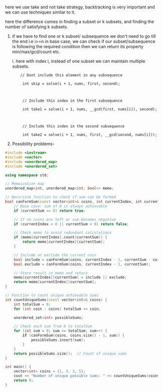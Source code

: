 
here we use take and not take strategy, 
backtracking is very important and we can use techniques similar to it.


here the difference comes in finding a subset or k subsets, and finding the number of satisfying k subsets.

1. if we have to find one or k  subset/ subsequence  we don't need to go till the end i.e i>=n in base case, we can check if our subset/subsequence is following the required condition then we can return its property  min/max/gcd/count etc.
   
	 i. here with index i, instead of one subset we can maintain multiple subsets.
	 
 ```
        // Dont include this element in any subsequence

        int skip = solve(i + 1, nums, first, second);

  

        // Include this index in the first subsequence

        int take1 = solve(i + 1, nums, __gcd(first, nums[i]), second);

  

        // Include this index in the second subsequence

        int take2 = solve(i + 1, nums, first, __gcd(second, nums[i]));
```







2. Possibility problems- 


```cpp
#include <iostream>
#include <vector>
#include <unordered_map>
#include <unordered_set>

using namespace std;

// Memoization map
unordered_map<int, unordered_map<int, bool>> memo;

// Recursive function to check if sum can be formed
bool canFormSum(const vector<int>& coins, int currentIndex, int currentSum) {
    // Base case: sum of 0 is always achievable
    if (currentSum == 0) return true;

    // If no coins are left or sum becomes negative
    if (currentIndex < 0 || currentSum < 0) return false;

    // Check memo to avoid redundant calculations
    if (memo[currentIndex].count(currentSum)) {
        return memo[currentIndex][currentSum];
    }

    // Include or exclude the current coin
    bool include = canFormSum(coins, currentIndex - 1, currentSum - coins[currentIndex]);
    bool exclude = canFormSum(coins, currentIndex - 1, currentSum);

    // Store result in memo and return
    memo[currentIndex][currentSum] = include || exclude;
    return memo[currentIndex][currentSum];
}

// Function to count unique achievable sums
int countUniqueSums(const vector<int>& coins) {
    int totalSum = 0;
    for (int coin : coins) totalSum += coin;

    unordered_set<int> possibleSums;

    // Check each sum from 0 to totalSum
    for (int sum = 0; sum <= totalSum; sum++) {
        if (canFormSum(coins, coins.size() - 1, sum)) {
            possibleSums.insert(sum);
        }
    }
    return possibleSums.size();  // Count of unique sums
}

int main() {
    vector<int> coins = {1, 3, 3, 5};
    cout << "Number of unique possible sums: " << countUniqueSums(coins) << endl;
    return 0;
}
```
